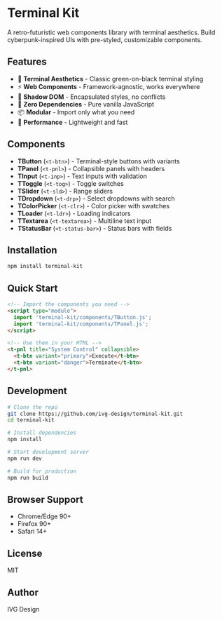 # Terminal Kit

A retro-futuristic web components library with terminal aesthetics. Build cyberpunk-inspired UIs with pre-styled, customizable components.

## Features

- 🎨 **Terminal Aesthetics** - Classic green-on-black terminal styling
- ⚡ **Web Components** - Framework-agnostic, works everywhere
- 🌙 **Shadow DOM** - Encapsulated styles, no conflicts
- 🎯 **Zero Dependencies** - Pure vanilla JavaScript
- 📦 **Modular** - Import only what you need
- 🚀 **Performance** - Lightweight and fast

## Components

- **TButton** (`<t-btn>`) - Terminal-style buttons with variants
- **TPanel** (`<t-pnl>`) - Collapsible panels with headers
- **TInput** (`<t-inp>`) - Text inputs with validation
- **TToggle** (`<t-tog>`) - Toggle switches
- **TSlider** (`<t-sld>`) - Range sliders
- **TDropdown** (`<t-drp>`) - Select dropdowns with search
- **TColorPicker** (`<t-clr>`) - Color picker with swatches
- **TLoader** (`<t-ldr>`) - Loading indicators
- **TTextarea** (`<t-textarea>`) - Multiline text input
- **TStatusBar** (`<t-status-bar>`) - Status bars with fields

## Installation

```bash
npm install terminal-kit
```

## Quick Start

```html
<!-- Import the components you need -->
<script type="module">
  import 'terminal-kit/components/TButton.js';
  import 'terminal-kit/components/TPanel.js';
</script>

<!-- Use them in your HTML -->
<t-pnl title="System Control" collapsible>
  <t-btn variant="primary">Execute</t-btn>
  <t-btn variant="danger">Terminate</t-btn>
</t-pnl>
```

## Development

```bash
# Clone the repo
git clone https://github.com/ivg-design/terminal-kit.git
cd terminal-kit

# Install dependencies
npm install

# Start development server
npm run dev

# Build for production
npm run build
```

## Browser Support

- Chrome/Edge 90+
- Firefox 90+
- Safari 14+

## License

MIT

## Author

IVG Design
